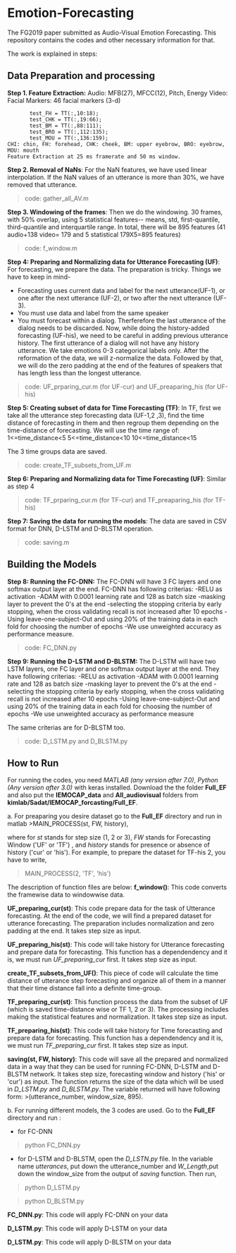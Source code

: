 # Emotion-Forecasting
The FG2019 paper submitted as Audio-Visual Emotion Forecasting. This repository contains the codes and other necessary information for that.


The work is explained in steps:

## Data Preparation and processing
**Step 1. Feature Extraction:**
Audio: MFB(27), MFCC(12), Pitch, Energy
Video: Facial Markers: 46 facial markers (3-d)
```test_CHI = TT(:, 1:9);
       test_FH = TT(:,10:18);
       test_CHK = TT(:,19:66);
       test_BM = TT(:,88:111);
       test_BRO = TT(:,112:135);
       test_MOU = TT(:,136:159);
CHI: chin, FH: forehead, CHK: cheek, BM: upper eyebrow, BRO: eyebrow, MOU: mouth
Feature Extraction at 25 ms framerate and 50 ms window.
```

**Step 2. Removal of NaNs**: For the NaN features, we have used linear interpolation. If the NaN values of an utterance is more than 30%, we have removed that utterance. 
> code: gather_all_AV.m

**Step 3. Windowing of the frames**: Then we do the windowing. 30 frames, with 50% overlap, using 5 statistical features-- means, std, first-quantile, third-quantile and interquartile range. In total, there will be 895 features (41 audio+138 video= 179 and 5 statistical 179X5=895 features)
> code: f_window.m 

**Step 4: Preparing and Normalizing data for Utterance Forecasting (UF)**: For forecasting, we prepare the data. The preparation is tricky. Things we have to keep in mind-
- Forecasting uses current data and label for the next utterance(UF-1), or one after the next utterance (UF-2), or two after the next utterance (UF-3).
- You must use data and label from the same speaker
- You must forecast within a dialog. Therferefore the last utterance of the dialog needs to be discarded.
Now, while doing the history-added forecasting (UF-his), we need to be careful in adding previous utterance history. The first utterance of a dialog will not have any history utterance. 
We take emotions 0-3 categorical labels only. After the reformation of the data, we will z-normalize the data. Followed by that, we will do the zero padding at the end of the features of speakers that has length less than the longest utterance.

> code: UF_prparing_cur.m (for UF-cur) and UF_preaparing_his (for UF-his)


**Step 5: Creating subset of data for Time Forecasting (TF)**: In TF, first we take all the utterance step forecasting data (UF-1,2 ,3), find the time distance of forecasting in them and then regroup them depending on the time-distance of forecasting. We will use the time range of:
1<=time_distance<5
5<=time_distance<10
10<=time_distance<15

The 3 time groups data are saved.
> code: create_TF_subsets_from_UF.m

**Step 6: Preparing and Normalizing data for Time Forecasting (UF)**: Similar as step 4
> code: TF_prparing_cur.m (for TF-cur) and TF_preaparing_his (for TF-his)

**Step 7: Saving the data for running the models**: The data are saved in CSV format for DNN, D-LSTM and D-BLSTM operation.
>code: saving.m


## Building the Models

**Step 8: Running the FC-DNN:** The FC-DNN will have 3 FC layers and one softmax output layer at the end. FC-DNN has 
following criterias:
-RELU as activation
-ADAM with 0.0001 learning rate and 128 as batch size
-masking layer to prevent the 0's at the end
-selecting the stopping criteria by early stopping, when the cross validating recall  is not increased after 10 epochs
-Using leave-one-subject-Out and using 20% of the training data in each fold for choosing the number of epochs
-We use unweighted accuracy as performance measure.

> code: FC_DNN.py

**Step 9: Running the D-LSTM and D-BLSTM:** The D-LSTM will have two LSTM layers, one FC layer and one softmax output layer at the end. They have following criterias:
-RELU as activation
-ADAM with 0.0001 learning rate and 128 as batch size
-masking layer to prevent the 0's at the end
-selecting the stopping criteria by early stopping, when the cross validating recall  is not increased after 10 epochs
-Using leave-one-subject-Out and using 20% of the training data in each fold for choosing the number of epochs
-We use unweighted accuracy as performance measure

The same criterias are for D-BLSTM too.

> code: D_LSTM.py and D_BLSTM.py

## How to  Run

For running the codes, you need _MATLAB (any version after 7.0)_, _Python  (Any version after 3.0)_ with keras installed.
Download the the folder **Full_EF** and also put the **IEMOCAP_data** and **All_audiovisual** folders from **kimlab/Sadat/IEMOCAP_forcasting/Full_EF**. 

a. For preaparing you desire dataset go to the **Full_EF** directory and run in matlab >MAIN_PROCESS(st, FW, history),

where for *st* stands for step size (1, 2 or 3), *FW* stands for Forecasting Window ('UF' or 'TF') , and *history* stands for presence or absence of history ('cur' or 'his').
For example, to prepare the dataset for TF-his 2, you have to write,
> MAIN_PROCESS(2, 'TF', 'his')

The description of function files are below:
**f_window()**: This code converts the framewise data to windowwise data.

**UF_preparing_cur(st)**: This code prepare data for the task of Utterance forecasting. At the end of the code, we will find a prepared dataset for utterance forecasting. The preparation includes normalization and zero padding at the end. It takes step size as input.

**UF_preparing_his(st)**: This code will take history for Utterance forecasting and prepare data for forecasting. This function has a dependendency and it is, we must run *UF_preparing_cur* first. It takes step size as input.

**create_TF_subsets_from_UF()**: This piece of code will calculate the time distance of utterance step forecasting and organize all of them in a manner that their time distance fall into a definite time-group.

**TF_preparing_cur(st)**: This function process the data from the subset of UF (which is saved time-distance wise or TF  1, 2 or 3). The processing includes making the statistical features and normalization. It takes step size as input.

**TF_preparing_his(st)**: This code will take history for Time forecasting and prepare data for forecasting. This function has a dependendency and it is, we must run *TF_preparing_cur* first. It takes step size as input.

**saving(st, FW, history)**: This code will save all the prepared and normalized data in a way that they can be used for running FC-DNN, D-LSTM and D-BLSTM network. It takes step size, forecasting window and history ('his' or 'cur') as input. The function returns the size of the data which will be used in *D_LSTM.py* and *D_BLSTM.py*. The variable returned will have following form:  >(utterance_number, window_size, 895). 


b. For running different models, the 3 codes are used. Go to the **Full_EF** directory and run :
- for FC-DNN 
> python FC_DNN.py
- for D-LSTM and D-BLSTM, open the *D_LSTN.py* file. In the variable name *utterances*, put down the utterance_number and *W_Length*,put down the window_size from the output of *saving* function. Then run,
> python D_LSTM.py

> python D_BLSTM.py


**FC_DNN.py**: This code will apply FC-DNN on your data

**D_LSTM.py**: This code will apply D-LSTM on your data

**D_LSTM.py**: This code will apply D-BLSTM on your data



